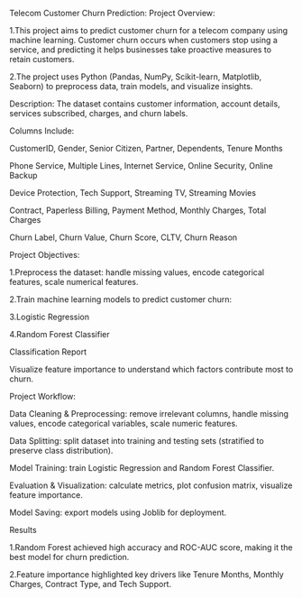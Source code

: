 Telecom Customer Churn Prediction:
Project Overview:

1.This project aims to predict customer churn for a telecom company using machine learning. Customer churn occurs when customers stop using a service, and predicting it helps businesses take proactive measures to retain customers.

2.The project uses Python (Pandas, NumPy, Scikit-learn, Matplotlib, Seaborn) to preprocess data, train models, and visualize insights.

Description: The dataset contains customer information, account details, services subscribed, charges, and churn labels.

Columns Include:

CustomerID, Gender, Senior Citizen, Partner, Dependents, Tenure Months

Phone Service, Multiple Lines, Internet Service, Online Security, Online Backup

Device Protection, Tech Support, Streaming TV, Streaming Movies

Contract, Paperless Billing, Payment Method, Monthly Charges, Total Charges

Churn Label, Churn Value, Churn Score, CLTV, Churn Reason

Project Objectives:

1.Preprocess the dataset: handle missing values, encode categorical features, scale numerical features.

2.Train machine learning models to predict customer churn:

3.Logistic Regression

4.Random Forest Classifier

Classification Report

Visualize feature importance to understand which factors contribute most to churn.

Project Workflow:

Data Cleaning & Preprocessing: remove irrelevant columns, handle missing values, encode categorical variables, scale numeric features.

Data Splitting: split dataset into training and testing sets (stratified to preserve class distribution).

Model Training: train Logistic Regression and Random Forest Classifier.

Evaluation & Visualization: calculate metrics, plot confusion matrix, visualize feature importance.

Model Saving: export models using Joblib for deployment.

Results

1.Random Forest achieved high accuracy and ROC-AUC score, making it the best model for churn prediction.

2.Feature importance highlighted key drivers like Tenure Months, Monthly Charges, Contract Type, and Tech Support.
